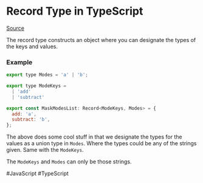 # Record Type in TypeScript

[Source](https://www.typescriptlang.org/docs/handbook/utility-types.html#recordkeys-type)

The record type constructs an object where you can designate the types of the keys and values.

### Example

```javascript
export type Modes = 'a' | 'b';

export type ModeKeys =
  | 'add'
  | 'subtract'

export const MaskModesList: Record<ModeKeys, Modes> = {
  add: 'a',
  subtract: 'b',
};
```

The above does some cool stuff in that we designate the types for the values as a union type in `Modes`. Where the types could be any of the strings given. Same with the `ModeKeys`.

The `ModeKeys` and `Modes` can only be those strings.

#JavaScript
	#TypeScript